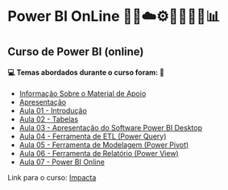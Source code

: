# Power BI OnLine 🤖🎲☁️⚙️🤯👨🏻‍💻📊
## Curso de Power BI (online)
#### 💻 Temas abordados durante o curso foram: 🚀
- [Informação Sobre o Material de Apoio](https://github.com/romulovieira777/Power_BI_OnLine/tree/main/Informacao_Sobre_o_Material_de_Apoio)
- [Apresentação](https://github.com/romulovieira777/Power_BI_OnLine/tree/main/Apresentacao)
- [Aula 01 - Introdução](https://github.com/romulovieira777/Power_BI_OnLine/tree/main/Aula_01_Introducao)
- [Aula 02 - Tabelas](https://github.com/romulovieira777/Power_BI_OnLine/tree/main/Aula_02_Tabelas)
- [Aula 03 - Apresentação do Software Power BI Desktop](https://github.com/romulovieira777/Power_BI_OnLine/tree/main/Aula_03_Apresentacao_do_Software_Power_BI_Desktop)
- [Aula 04 - Ferramenta de ETL (Power Query)](https://github.com/romulovieira777/Power_BI_OnLine/tree/main/Aula_04_Ferramenta_de_ETL_Power_Query)
- [Aula 05 - Ferramenta de Modelagem (Power Pivot)](https://github.com/romulovieira777/Power_BI_OnLine/tree/main/Aula_05_Ferramenta_de_Modelagem_Power_Pivot)
- [Aula 06 - Ferramenta de Relatório (Power View)](https://github.com/romulovieira777/Power_BI_OnLine/tree/main/Aula_06_Ferramenta_de_Relatorio_Power_View)
- [Aula 07 - Power BI Online]()

Link para o curso: [Impacta](https://www.impacta.com.br/cursos/power-bi-online-2024)
